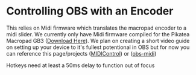 # Controlling OBS with an Encoder

This relies on Midi firmware which translates the macropad encoder to a midi slider. We currently only have Midi firmware compiled for the Pikatea Macropad GB3 ([Download Here]()). We plan on creating a short video guide on setting up your device to it's fullest potentional in OBS but for now you can reference this page/projects ([MIDIControl](https://obsproject.com/forum/resources/midicontrol-control-obs-soundboard-twitch-chat-with-midi-devices.940/)) or ([obs-midi](https://obsproject.com/forum/resources/obs-midi.1023/))

Hotkeys need at least a 50ms delay to function out of focus